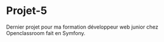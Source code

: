 # Projet-5

Dernier projet pour ma formation développeur web junior chez Openclassroom fait en Symfony.
